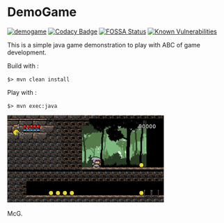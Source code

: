 # DemoGame

[![demogame](https://api.travis-ci.org/mcgivrer/demogame.svg?branch=develop)](https://travis-ci.org/mcgivrer/demogame "visit Travis-CI demogame project build page") [![Codacy Badge](https://api.codacy.com/project/badge/Grade/631ddda85cc24966bd29b8c1fcba10c5)](https://www.codacy.com/manual/SnapGames/demogame?utm_source=github.com&amp;utm_medium=referral&amp;utm_content=mcgivrer/demogame&amp;utm_campaign=Badge_Grade "visit Codacy demogame project quality page") [![FOSSA Status](https://app.fossa.com/api/projects/git%2Bgithub.com%2Fmcgivrer%2Fdemogame.svg?type=shield)](https://app.fossa.com/projects/git%2Bgithub.com%2Fmcgivrer%2Fdemogame?ref=badge_shield) [![Known Vulnerabilities](https://snyk.io//test/github/mcgivrer/demogame/badge.svg?targetFile=pom.xml)](https://snyk.io//test/github/mcgivrer/demogame?targetFile=pom.xml)

This is a simple java game demonstration to play with ABC of game development.

Build with :

    $> mvn clean install

Play with :

    $> mvn exec:java

![Screenshot of the core](src/docs/images/screen-2.png "A Good view for a prototype !")

McG.
